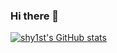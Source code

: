 ### Hi there 👋

<!--
**shy1st/shy1st** is a ✨ _special_ ✨ repository because its `README.md` (this file) appears on your GitHub profile.

Here are some ideas to get you started:

- 🔭 I’m currently working on ...
- 🌱 I’m currently learning ...
- 👯 I’m looking to collaborate on ...
- 🤔 I’m looking for help with ...
- 💬 Ask me about ...
- 📫 How to reach me: ...
- 😄 Pronouns: ...
- ⚡ Fun fact: ...
-->

[![shy1st's GitHub stats](https://github-readme-stats.vercel.app/api?username=shy1st)](https://github.com/anuraghazra/github-readme-stats)
